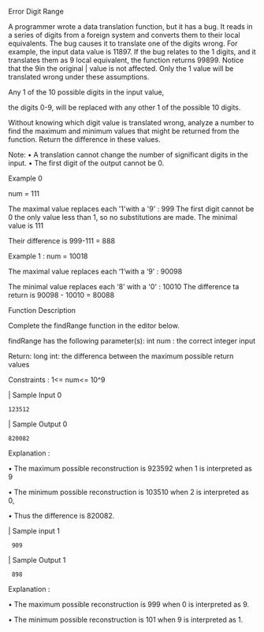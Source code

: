 Error Digit Range 

A programmer wrote a data translation function, but it has a bug. 
It reads in a series of digits from a foreign system and converts them to their local equivalents. 
The bug causes it to translate one of the digits wrong. For example, the input data value is 11897. 
If the bug relates to the 1 digits, and it translates them as 9 local equivalent, the function returns 99899. 
Notice that the 9in the original | value is not affected. Only the 1 value will be translated wrong under these assumptions. 

Any 1 of the 10 possible digits in the input value, 

the digits 0-9, will be replaced with any other 1 of the possible 10 digits. 

Without knowing which digit value is translated wrong, analyze a number to find the maximum and 
minimum values that might be returned from the function. 
Return the difference in these values.

Note: 
• A translation cannot change the number of significant digits in the input. 
• The first digit of the output cannot be 0.

Example 0 

num = 111

The maximal value replaces each '1'with a '9' : 999 The first digit cannot be 0 the only value less than 1, so no substitutions are made. 
The minimal value is 111

Their difference is 999-111 = 888 

Example 1 :
num = 10018 

The maximal value replaces each ‘1’with a ‘9' : 90098

The minimal value replaces each ‘8' with a '0' : 10010 
The difference ta return is 90098 - 10010 = 80088 

Function Description 

Complete the findRange function in the editor below. 

findRange has the following parameter(s): int num :  the correct integer input 

Return: 
long int: the differenca between the maximum possible return values

Constraints :
1<= num<= 10^9

| Sample Input 0 

    123512 

| Sample Output 0 


    820082 

Explanation :

• The maximum possible reconstruction is 923592 when 1 is interpreted as 9

• The minimum possible reconstruction is 103510 when 2 is interpreted as 0, 

• Thus the difference is 820082.


| Sample input 1 

     909 


| Sample Output 1 


     898 

Explanation :

• The maximum possible reconstruction is 999 when 0 is interpreted as 9.

• The minimum possible reconstruction is 101 when 9 is interpreted as 1.

